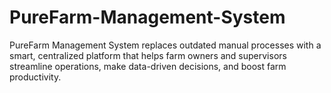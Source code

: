 # PureFarm-Management-System
PureFarm Management System replaces outdated manual processes with a smart, centralized platform that helps farm owners and supervisors streamline operations, make data-driven decisions, and boost farm productivity. 
